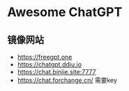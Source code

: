 Awesome ChatGPT
===

## 镜像网站

- https://freegpt.one
- https://chatgpt.ddiu.io
- https://chat.binjie.site:7777
- https://chat.forchange.cn/ 需要key
